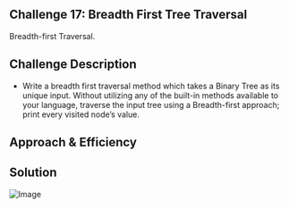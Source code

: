 ## Challenge 17: Breadth First Tree Traversal
Breadth-first Traversal.

## Challenge Description
- Write a breadth first traversal method which takes a Binary Tree as its unique input. Without utilizing any of the built-in methods available to your language, traverse the input tree using a Breadth-first approach; print every visited node’s value.

## Approach & Efficiency


## Solution
![Image](../../assets/CC16.jpg)